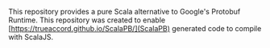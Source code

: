 This repository provides a pure Scala alternative to Google's Protobuf
Runtime.  This repository was created to enable
[https://trueaccord.github.io/ScalaPB/](ScalaPB) generated code to compile
with ScalaJS.

